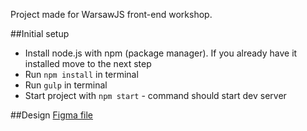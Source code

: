 Project made for WarsawJS front-end workshop. 

##Initial setup
- Install node.js with npm (package manager). If you already have it installed move to the next step
- Run `npm install` in terminal
- Run `gulp` in terminal
- Start project with `npm start` - command should start dev server

##Design
[Figma file](https://www.figma.com/file/h8vf0p4dmJYq36OuKCqOHJ/Untitled?node-id=4%3A570)
